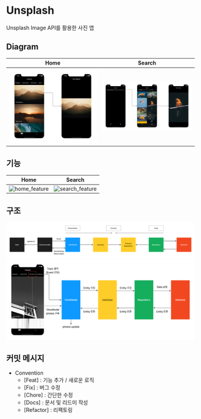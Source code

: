 # Unsplash
Unsplash Image API를 활용한 사진 앱

## Diagram
|Home|Search|
|--|--|
|![home_diagram](https://github.com/hhhan0315/Unsplash/blob/main/스크린샷/home_diagram.png)|![search_diagram](https://github.com/hhhan0315/Unsplash/blob/main/스크린샷/search_diagram.png)|

## 기능
|Home|Search|
|--|--|
|![home_feature](https://github.com/hhhan0315/Unsplash/blob/main/스크린샷/home_feature.gif)|![search_feature](https://github.com/hhhan0315/Unsplash/blob/main/스크린샷/search_feature.gif)|

## 구조
![architecture](https://github.com/hhhan0315/Unsplash/blob/main/스크린샷/architecture1.png)
![architecture2](https://github.com/hhhan0315/Unsplash/blob/main/스크린샷/architecture2.png)

## 커밋 메시지
- Convention
  - [Feat] : 기능 추가 / 새로운 로직
  - [Fix] : 버그 수정
  - [Chore] : 간단한 수정
  - [Docs] : 문서 및 리드미 작성
  - [Refactor] : 리팩토링
